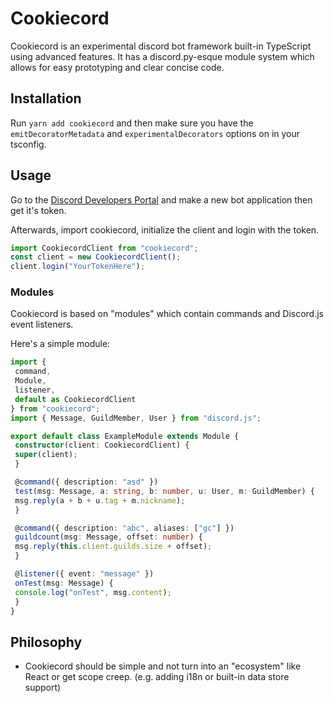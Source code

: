 # Cookiecord

Cookiecord is an experimental discord bot framework built-in TypeScript using advanced features.
It has a discord.py-esque module system which allows for easy prototyping and clear concise code.

## Installation

Run `yarn add cookiecord` and then make sure you have the `emitDecoratorMetadata` and `experimentalDecorators` options on in your tsconfig.

## Usage

Go to the [Discord Developers Portal](https://discordapp.com/developers/applications/) and make a new bot application then get it's token.

Afterwards, import cookiecord, initialize the client and login with the token.

```ts
import CookiecordClient from "cookiecord";
const client = new CookiecordClient();
client.login("YourTokenHere");
```

### Modules

Cookiecord is based on "modules" which contain commands and Discord.js event listeners.

Here's a simple module:

```ts
import {
 command,
 Module,
 listener,
 default as CookiecordClient
} from "cookiecord";
import { Message, GuildMember, User } from "discord.js";

export default class ExampleModule extends Module {
 constructor(client: CookiecordClient) {
 super(client);
 }

 @command({ description: "asd" })
 test(msg: Message, a: string, b: number, u: User, m: GuildMember) {
 msg.reply(a + b + u.tag + m.nickname);
 }

 @command({ description: "abc", aliases: ["gc"] })
 guildcount(msg: Message, offset: number) {
 msg.reply(this.client.guilds.size + offset);
 }

 @listener({ event: "message" })
 onTest(msg: Message) {
 console.log("onTest", msg.content);
 }
}
```

## Philosophy
- Cookiecord should be simple and not turn into an "ecosystem" like React or get scope creep. (e.g. adding i18n or built-in data store support)

